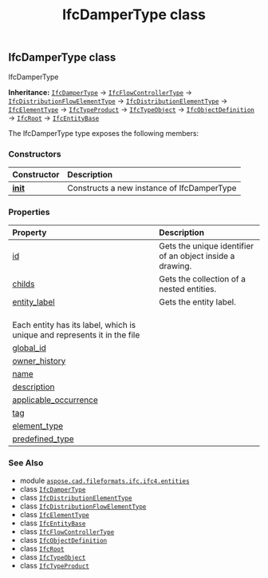 ﻿---
title: IfcDamperType class
second_title: Aspose.CAD for Python via .NET API References
description: 
type: docs
weight: 1700
url: /python-net/aspose.cad.fileformats.ifc.ifc4.entities/ifcdampertype/
is_root: false
---

## IfcDamperType class

IfcDamperType



**Inheritance:** [`IfcDamperType`](/cad/python-net/aspose.cad.fileformats.ifc.ifc4.entities/ifcdampertype) → 
[`IfcFlowControllerType`](/cad/python-net/aspose.cad.fileformats.ifc.ifc4.entities/ifcflowcontrollertype) → 
[`IfcDistributionFlowElementType`](/cad/python-net/aspose.cad.fileformats.ifc.ifc4.entities/ifcdistributionflowelementtype) → 
[`IfcDistributionElementType`](/cad/python-net/aspose.cad.fileformats.ifc.ifc4.entities/ifcdistributionelementtype) → 
[`IfcElementType`](/cad/python-net/aspose.cad.fileformats.ifc.ifc4.entities/ifcelementtype) → 
[`IfcTypeProduct`](/cad/python-net/aspose.cad.fileformats.ifc.ifc4.entities/ifctypeproduct) → 
[`IfcTypeObject`](/cad/python-net/aspose.cad.fileformats.ifc.ifc4.entities/ifctypeobject) → 
[`IfcObjectDefinition`](/cad/python-net/aspose.cad.fileformats.ifc.ifc4.entities/ifcobjectdefinition) → 
[`IfcRoot`](/cad/python-net/aspose.cad.fileformats.ifc.ifc4.entities/ifcroot) → 
[`IfcEntityBase`](/cad/python-net/aspose.cad.fileformats.ifc/ifcentitybase)



The IfcDamperType type exposes the following members:

### Constructors
| Constructor | Description |
| :- | :- |
| [__init__](/cad/python-net/aspose.cad.fileformats.ifc.ifc4.entities/ifcdampertype/__init__/#) | Constructs a new instance of IfcDamperType |


### Properties
| Property | Description |
| :- | :- |
| [id](/cad/python-net/aspose.cad.fileformats.ifc.ifc4.entities/ifcdampertype/id) | Gets the unique identifier of an object inside a drawing. |
| [childs](/cad/python-net/aspose.cad.fileformats.ifc.ifc4.entities/ifcdampertype/childs) | Gets the collection of a nested entities. |
| [entity_label](/cad/python-net/aspose.cad.fileformats.ifc.ifc4.entities/ifcdampertype/entity_label) | Gets the entity label.<br/>Each entity has its label, which is unique and represents it in the file |
| [global_id](/cad/python-net/aspose.cad.fileformats.ifc.ifc4.entities/ifcdampertype/global_id) |  |
| [owner_history](/cad/python-net/aspose.cad.fileformats.ifc.ifc4.entities/ifcdampertype/owner_history) |  |
| [name](/cad/python-net/aspose.cad.fileformats.ifc.ifc4.entities/ifcdampertype/name) |  |
| [description](/cad/python-net/aspose.cad.fileformats.ifc.ifc4.entities/ifcdampertype/description) |  |
| [applicable_occurrence](/cad/python-net/aspose.cad.fileformats.ifc.ifc4.entities/ifcdampertype/applicable_occurrence) |  |
| [tag](/cad/python-net/aspose.cad.fileformats.ifc.ifc4.entities/ifcdampertype/tag) |  |
| [element_type](/cad/python-net/aspose.cad.fileformats.ifc.ifc4.entities/ifcdampertype/element_type) |  |
| [predefined_type](/cad/python-net/aspose.cad.fileformats.ifc.ifc4.entities/ifcdampertype/predefined_type) |  |



### See Also
* module [`aspose.cad.fileformats.ifc.ifc4.entities`](..)
* class [`IfcDamperType`](/cad/python-net/aspose.cad.fileformats.ifc.ifc4.entities/ifcdampertype)
* class [`IfcDistributionElementType`](/cad/python-net/aspose.cad.fileformats.ifc.ifc4.entities/ifcdistributionelementtype)
* class [`IfcDistributionFlowElementType`](/cad/python-net/aspose.cad.fileformats.ifc.ifc4.entities/ifcdistributionflowelementtype)
* class [`IfcElementType`](/cad/python-net/aspose.cad.fileformats.ifc.ifc4.entities/ifcelementtype)
* class [`IfcEntityBase`](/cad/python-net/aspose.cad.fileformats.ifc/ifcentitybase)
* class [`IfcFlowControllerType`](/cad/python-net/aspose.cad.fileformats.ifc.ifc4.entities/ifcflowcontrollertype)
* class [`IfcObjectDefinition`](/cad/python-net/aspose.cad.fileformats.ifc.ifc4.entities/ifcobjectdefinition)
* class [`IfcRoot`](/cad/python-net/aspose.cad.fileformats.ifc.ifc4.entities/ifcroot)
* class [`IfcTypeObject`](/cad/python-net/aspose.cad.fileformats.ifc.ifc4.entities/ifctypeobject)
* class [`IfcTypeProduct`](/cad/python-net/aspose.cad.fileformats.ifc.ifc4.entities/ifctypeproduct)
